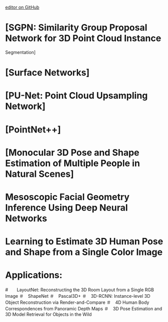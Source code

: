 [editor on GitHub](https://github.com/fsword73/jianyang.github.io/edit/master/3DPointCloud.md)

# [SGPN: Similarity Group Proposal Network for 3D Point Cloud Instance
Segmentation]
# [Surface Networks]
# [PU-Net: Point Cloud Upsampling Network]
# [PointNet++]
# [Monocular 3D Pose and Shape Estimation of Multiple People in Natural Scenes]
# Mesoscopic Facial Geometry Inference Using Deep Neural Networks
# Learning to Estimate 3D Human Pose and Shape from a Single Color Image
# Applications:
#　　LayoutNet: Reconstructing the 3D Room Layout from a Single RGB Image
＃　ShapeNet
＃　Pascal3D+
＃　3D-RCNN: Instance-level 3D Object Reconstruction via Render-and-Compare
＃　4D Human Body Correspondences from Panoramic Depth Maps
＃　3D Pose Estimation and 3D Model Retrieval for Objects in the Wild
